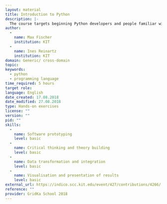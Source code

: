 ```yaml
---
layout: material
title: Introduction to Python
description: |-
  The course targets beginning Python developers and people familiar with scripting. The basics required to complete the course are covered, but ideally you already feel comfortable writing small scripts in any language. We highly recommend to use your own laptop (Linux, MacOS, Cygwin) for the exercises.
author: 
  - 
    name: Max Fischer
    institution: KIT
  - 
    name: Ines Reinartz
    institution: KIT
domain: Generic/ cross-domain
topic: 
keywords: 
  - python
  - programming language
time_required: 5 hours
target role: 
language: English
date_created: 17.08.2018
date_modified: 27.08.2018
type: Hands-on exercises
license: ""
version: ""
pid: ""
skills: 
  - 
    name: Software prototyping
    level: basic
  - 
    name: Critical thinking and theory building
    level: basic
  - 
    name: Data transformation and integration
    level: basic
  - 
    name: Visualisation and presentation of results
    level: basic
external_url: https://indico.scc.kit.edu/event/427/contributions/4266/
reference: ""
provider: GridKa School 2018
---
```

